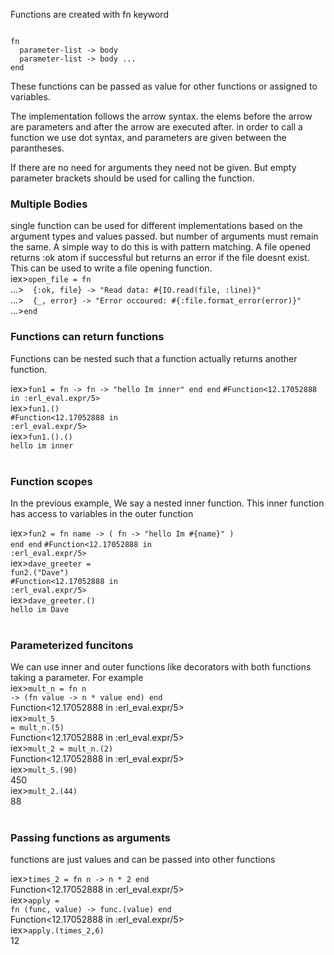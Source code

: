 Functions are created with fn keyword

<code>
fn
  parameter-list -> body
  parameter-list -> body ...
end
</code>


These functions can be passed as value for other functions or assigned to variables.

The implementation follows the arrow syntax. the elems before the arrow are parameters and after the arrow are executed after.
in order to call a function we use dot syntax, and parameters are given between the parantheses.

If there are no need for arguments they need not be given. But empty parameter brackets should be used for calling the function.



<h3>Multiple Bodies</h3>
single function can be used for different implementations based on the argument types and values passed. but number of arguments must remain the same.
A simple way to do this is with pattern matching. A file opened returns :ok atom if successful but returns an error if the file doesnt exist. This can be used to write a file opening function.<br>
iex><code>open_file = fn</code><br>
...><code>  {:ok, file} -> "Read data: #{IO.read(file, :line)}"</code><br>
...><code>  {_, error} -> "Error occoured: #{:file.format_error(error)}"</code><br>
...><code>end</code><br>



<h3>Functions can return functions</h3>

Functions can be nested such that a function actually returns another function.


iex><code>fun1 = fn -> fn -> "hello Im inner" end end</code>
<code>#Function<12.17052888 in :erl_eval.expr/5></code><br>
iex><code>fun1.()</code><br>
<code>#Function<12.17052888 in :erl_eval.expr/5></code><br>
iex><code>fun1.().()</code><br>
<code>hello im inner</code><br>
<br>



<h3>Function scopes</h3>

In the previous example, We say a nested inner function. This inner function has access to variables in the outer function

iex><code>fun2 = fn name -> ( fn -> "hello Im #{name}" )  end end</code>
<code>#Function<12.17052888 in :erl_eval.expr/5></code><br>
iex><code>dave_greeter = fun2.("Dave")</code><br>
<code>#Function<12.17052888 in :erl_eval.expr/5></code><br>
iex><code>dave_greeter.()</code><br>
<code>hello im Dave</code><br>
<br>




<h3>Parameterized funcitons</h3>

We can use inner and outer functions like decorators with both functions taking a parameter. For example<br>
iex><code>mult_n = fn n -> (fn value -> n * value end) end</code><br>
Function<12.17052888 in :erl_eval.expr/5><br>
iex><code>mult_5 = mult_n.(5)</code><br>
Function<12.17052888 in :erl_eval.expr/5><br>
iex><code>mult_2 = mult_n.(2)</code><br>
Function<12.17052888 in :erl_eval.expr/5><br>
iex><code>mult_5.(90)</code><br>
450<br>
iex><code>mult_2.(44)</code><br>
88<br>
<br>



<h3>Passing functions as arguments</h3>

functions are just values and can be passed into other functions<br>

iex><code>times_2 = fn n -> n * 2 end</code><br>
Function<12.17052888 in :erl_eval.expr/5><br>
iex><code>apply = fn (func, value) -> func.(value) end</code><br>
Function<12.17052888 in :erl_eval.expr/5><br>
iex><code>apply.(times_2,6)</code><br>
12<br>
<br>


<!--  -->
